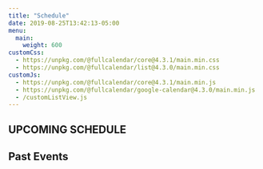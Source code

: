 ```yaml
---
title: "Schedule"
date: 2019-08-25T13:42:13-05:00
menu:
  main:
    weight: 600
customCss:
  - https://unpkg.com/@fullcalendar/core@4.3.1/main.min.css
  - https://unpkg.com/@fullcalendar/list@4.3.0/main.min.css
customJs:
  - https://unpkg.com/@fullcalendar/core@4.3.1/main.min.js
  - https://unpkg.com/@fullcalendar/google-calendar@4.3.0/main.min.js
  - /customListView.js
---
```

## UPCOMING SCHEDULE

<script type='text/javascript'>
  document.addEventListener('DOMContentLoaded', function() {
    var calendarEl = document.getElementById('calendar');

    var calendar = new FullCalendar.Calendar(calendarEl, {
      plugins: [ 'list', 'googleCalendar' ],
      header: false,
      defaultView: 'list',
      duration: { day: 365 },
      googleCalendarApiKey: 'AIzaSyCTjnKkpaxowdC4yRKVxpipbwPT14yrve8',
      eventSources: [
        {
          googleCalendarId: 'manitowocmarineband.org_t157r5a71378md7r86m4jn5lc0@group.calendar.google.com'
        },
        {
          googleCalendarId: 'manitowocmarineband.org_qin5q3e7s39jlqsd4p1hfu9ino@group.calendar.google.com',
          className: 'other-event'
        }
      ],
      height: 'auto',
      navLinks: false
    });

    calendar.render();

    var calendarOldEl = document.getElementById('calendar_old');
    var beginDate = new Date();
    var endDate = new Date();

    beginDate.setMonth(0);
    beginDate.setDate(1);
    endDate.setDate(endDate.getDate() - 1);

    var calendar = new FullCalendar.Calendar(calendarOldEl, {
      plugins: [ 'list', 'googleCalendar' ],
      header: false,
      defaultView: 'list',
      googleCalendarApiKey: 'AIzaSyCTjnKkpaxowdC4yRKVxpipbwPT14yrve8',
      eventSources: [
        {
          googleCalendarId: 'manitowocmarineband.org_t157r5a71378md7r86m4jn5lc0@group.calendar.google.com'
        },
        {
          googleCalendarId: 'manitowocmarineband.org_qin5q3e7s39jlqsd4p1hfu9ino@group.calendar.google.com',
          className: 'other-event'
        }
      ],
      height: 'auto',
      visibleRange:{
        start: beginDate,
        end: endDate
      }
    });

    calendar.render();
  });
</script>

<div id="calendar"></div>

## Past Events
<div id="calendar_old"></div>
